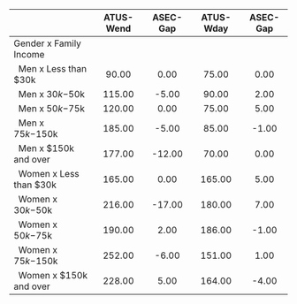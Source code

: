 
|                      |    ATUS-Wend |     ASEC-Gap |    ATUS-Wday |     ASEC-Gap |
| -------------------- | :----------: | :----------: | :----------: | :----------: |
| Gender x Family Income |              |              |              |              |
| &nbsp;&nbsp;Men x Less than $30k |        90.00 |         0.00 |        75.00 |         0.00 |
| &nbsp;&nbsp;Men x $30k-$50k |       115.00 |        -5.00 |        90.00 |         2.00 |
| &nbsp;&nbsp;Men x $50k-$75k |       120.00 |         0.00 |        75.00 |         5.00 |
| &nbsp;&nbsp;Men x $75k-$150k |       185.00 |        -5.00 |        85.00 |        -1.00 |
| &nbsp;&nbsp;Men x $150k and over |       177.00 |       -12.00 |        70.00 |         0.00 |
| &nbsp;&nbsp;Women x Less than $30k |       165.00 |         0.00 |       165.00 |         5.00 |
| &nbsp;&nbsp;Women x $30k-$50k |       216.00 |       -17.00 |       180.00 |         7.00 |
| &nbsp;&nbsp;Women x $50k-$75k |       190.00 |         2.00 |       186.00 |        -1.00 |
| &nbsp;&nbsp;Women x $75k-$150k |       252.00 |        -6.00 |       151.00 |         1.00 |
| &nbsp;&nbsp;Women x $150k and over |       228.00 |         5.00 |       164.00 |        -4.00 |

